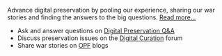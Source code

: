 Advance digital preservation by pooling our experience, sharing our war stories and finding the answers to the big questions. [Read more...](explore_main.html)

* Ask and answer questions on [Digital Preservation Q&A](http://qanda.digipres.org/)
* Discuss preservation issues on the [Digital Curation](https://groups.google.com/forum/forum/digital-curation) forum
* Share war stories on [OPF](http://openpreservation.org/) blogs
